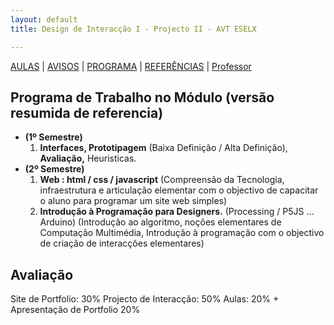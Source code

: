 ```yaml
---
layout: default
title: Design de Interacção I - Projecto II - AVT ESELX

---
```


[AULAS](index.html) | [AVISOS](vipstuff.html) | [PROGRAMA](programa.html) | [REFERÊNCIAS](refs.html) | [Professor](http://steam228.com)

## Programa de Trabalho no Módulo (versão resumida de referencia)

- **(1º Semestre)**
  1. **Interfaces, Prototipagem** (Baixa Definição / Alta Definição), **Avaliação,** Heuristicas.
- **(2º Semestre)**
  1. **Web : html / css / javascript** (Compreensão da Tecnologia, infraestrutura e articulação elementar com o objectivo de capacitar o aluno para programar um site web simples)
  2. **Introdução à Programação para Designers.** (Processing / P5JS … Arduino) (Introdução ao algoritmo, noções elementares de Computação Multimédia, Introdução à programação com o objectivo de criação de interacções elementares)

## Avaliação
Site de Portfolio: 30%
Projecto de Interacção: 50%
Aulas: 20%
+
Apresentação de Portfolio 20%
